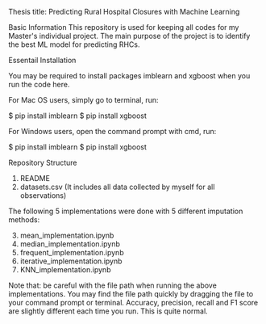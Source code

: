 Thesis title: Predicting Rural Hospital Closures with Machine Learning

Basic Information
This repository is used for keeping all codes for my Master's individual project. 
The main purpose of the project is to identify the best ML model for predicting RHCs. 

Essentail Installation

You may be required to install packages imblearn and xgboost when you run the code here.

For Mac OS users, simply go to terminal, run: 

$ pip install imblearn
$ pip install xgboost

For Windows users, open the command prompt with cmd, run:

$ pip install imblearn
$ pip install xgboost

Repository Structure

1. README
2. datasets.csv (It includes all data collected by myself for all observations)

The following 5 implementations were done with 5 different imputation methods: 

3. mean_implementation.ipynb
4. median_implementation.ipynb
5. frequent_implementation.ipynb
6. iterative_implementation.ipynb
7. KNN_implementation.ipynb

Note that: be careful with the file path when running the above implementations. 
You may find the file path quickly by dragging the file to your command prompt or terminal. 
Accuracy, precision, recall and F1 score are slightly different each time you run. This is quite normal.
